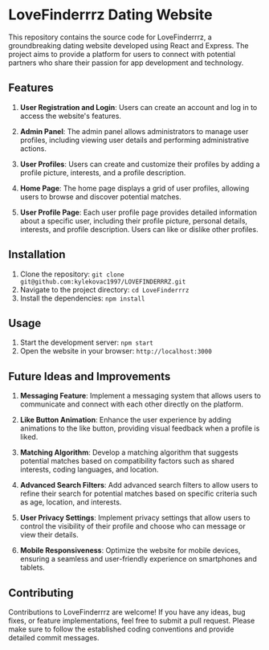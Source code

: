 # LoveFinderrrz Dating Website

This repository contains the source code for LoveFinderrrz, a groundbreaking dating website developed using React and Express. The project aims to provide a platform for users to connect with potential partners who share their passion for app development and technology.

## Features

1. **User Registration and Login**: Users can create an account and log in to access the website's features.

2. **Admin Panel**: The admin panel allows administrators to manage user profiles, including viewing user details and performing administrative actions.

3. **User Profiles**: Users can create and customize their profiles by adding a profile picture, interests, and a profile description.

4. **Home Page**: The home page displays a grid of user profiles, allowing users to browse and discover potential matches.

5. **User Profile Page**: Each user profile page provides detailed information about a specific user, including their profile picture, personal details, interests, and profile description. Users can like or dislike other profiles.

## Installation

1. Clone the repository: `git clone git@github.com:kylekovac1997/LOVEFINDERRRZ.git`
2. Navigate to the project directory: `cd LoveFinderrrz`
3. Install the dependencies: `npm install`

## Usage

1. Start the development server: `npm start`
2. Open the website in your browser: `http://localhost:3000`

## Future Ideas and Improvements

1. **Messaging Feature**: Implement a messaging system that allows users to communicate and connect with each other directly on the platform.

2. **Like Button Animation**: Enhance the user experience by adding animations to the like button, providing visual feedback when a profile is liked.

3. **Matching Algorithm**: Develop a matching algorithm that suggests potential matches based on compatibility factors such as shared interests, coding languages, and location.

4. **Advanced Search Filters**: Add advanced search filters to allow users to refine their search for potential matches based on specific criteria such as age, location, and interests.

5. **User Privacy Settings**: Implement privacy settings that allow users to control the visibility of their profile and choose who can message or view their details.

6. **Mobile Responsiveness**: Optimize the website for mobile devices, ensuring a seamless and user-friendly experience on smartphones and tablets.

## Contributing

Contributions to LoveFinderrrz are welcome! If you have any ideas, bug fixes, or feature implementations, feel free to submit a pull request. Please make sure to follow the established coding conventions and provide detailed commit messages.
